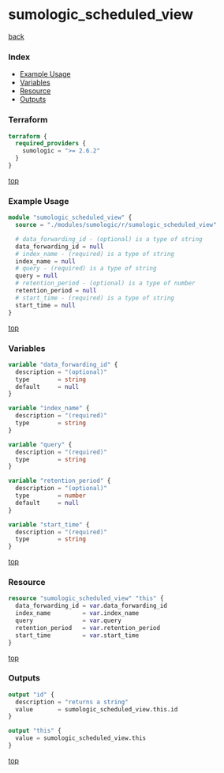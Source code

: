 # sumologic_scheduled_view

[back](../sumologic.md)

### Index

- [Example Usage](#example-usage)
- [Variables](#variables)
- [Resource](#resource)
- [Outputs](#outputs)

### Terraform

```terraform
terraform {
  required_providers {
    sumologic = ">= 2.6.2"
  }
}
```

[top](#index)

### Example Usage

```terraform
module "sumologic_scheduled_view" {
  source = "./modules/sumologic/r/sumologic_scheduled_view"

  # data_forwarding_id - (optional) is a type of string
  data_forwarding_id = null
  # index_name - (required) is a type of string
  index_name = null
  # query - (required) is a type of string
  query = null
  # retention_period - (optional) is a type of number
  retention_period = null
  # start_time - (required) is a type of string
  start_time = null
}
```

[top](#index)

### Variables

```terraform
variable "data_forwarding_id" {
  description = "(optional)"
  type        = string
  default     = null
}

variable "index_name" {
  description = "(required)"
  type        = string
}

variable "query" {
  description = "(required)"
  type        = string
}

variable "retention_period" {
  description = "(optional)"
  type        = number
  default     = null
}

variable "start_time" {
  description = "(required)"
  type        = string
}
```

[top](#index)

### Resource

```terraform
resource "sumologic_scheduled_view" "this" {
  data_forwarding_id = var.data_forwarding_id
  index_name         = var.index_name
  query              = var.query
  retention_period   = var.retention_period
  start_time         = var.start_time
}
```

[top](#index)

### Outputs

```terraform
output "id" {
  description = "returns a string"
  value       = sumologic_scheduled_view.this.id
}

output "this" {
  value = sumologic_scheduled_view.this
}
```

[top](#index)